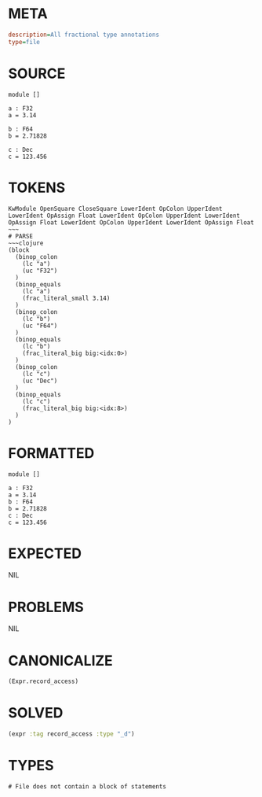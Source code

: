# META
~~~ini
description=All fractional type annotations
type=file
~~~
# SOURCE
~~~roc
module []

a : F32
a = 3.14

b : F64
b = 2.71828

c : Dec
c = 123.456
~~~
# TOKENS
~~~text
KwModule OpenSquare CloseSquare LowerIdent OpColon UpperIdent LowerIdent OpAssign Float LowerIdent OpColon UpperIdent LowerIdent OpAssign Float LowerIdent OpColon UpperIdent LowerIdent OpAssign Float ~~~
# PARSE
~~~clojure
(block
  (binop_colon
    (lc "a")
    (uc "F32")
  )
  (binop_equals
    (lc "a")
    (frac_literal_small 3.14)
  )
  (binop_colon
    (lc "b")
    (uc "F64")
  )
  (binop_equals
    (lc "b")
    (frac_literal_big big:<idx:0>)
  )
  (binop_colon
    (lc "c")
    (uc "Dec")
  )
  (binop_equals
    (lc "c")
    (frac_literal_big big:<idx:8>)
  )
)
~~~
# FORMATTED
~~~roc
module []

a : F32
a = 3.14
b : F64
b = 2.71828
c : Dec
c = 123.456
~~~
# EXPECTED
NIL
# PROBLEMS
NIL
# CANONICALIZE
~~~clojure
(Expr.record_access)
~~~
# SOLVED
~~~clojure
(expr :tag record_access :type "_d")
~~~
# TYPES
~~~roc
# File does not contain a block of statements
~~~
